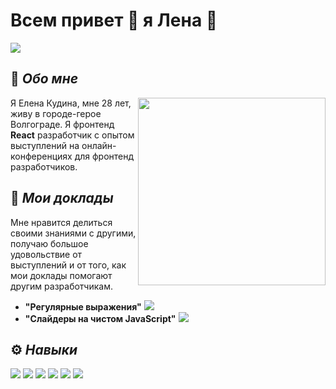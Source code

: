 # Всем привет :wave: я Лена :hatching_chick:

![](https://img.shields.io/twitter/url?style=social&url=https%3A%2F%2Ftwitter.com%2Fbotaniklena)

## :memo: *Обо мне*
<img src="https://i.ibb.co/HY0vBQR/image.png" width=300 align="right">
<p>Я Елена Кудина, мне 28 лет, живу в городе-герое Волгограде. 
Я фронтенд <b>React</b> разработчик с опытом выступлений на онлайн-конференциях для фронтенд разработчиков.
</p>


## 🎤 *Мои доклады* 
Мне нравится делиться своими знаниями с другими, получаю большое удовольствие от выступлений и от того, как мои доклады помогают другим разработчикам.
 - **"Регулярные выражения"**   [![](https://img.shields.io/badge/YouTube-FF0000.svg?style=for-the-badge&logo=YouTube&logoColor=white)](https://youtu.be/pyBC9qkB7pU)
 - **"Слайдеры на чистом JavaScript"** [![](https://img.shields.io/badge/YouTube-FF0000.svg?style=for-the-badge&logo=YouTube&logoColor=white)]( https://www.youtube.com/watch?v=GmIWHKVchFs)

## ⚙️ *Навыки*
![](https://img.shields.io/badge/React-61DAFB.svg?style=for-the-badge&logo=React&logoColor=black)
![](https://img.shields.io/badge/JavaScript-F7DF1E.svg?style=for-the-badge&logo=JavaScript&logoColor=black)
![](https://img.shields.io/badge/HTML5-E34F26.svg?style=for-the-badge&logo=HTML5&logoColor=white)
![](https://img.shields.io/badge/CSS3-1572B6.svg?style=for-the-badge&logo=CSS3&logoColor=white)
![](https://img.shields.io/badge/GitHub-181717.svg?style=for-the-badge&logo=GitHub&logoColor=white)
![](https://img.shields.io/badge/Adobe%20Photoshop-31A8FF.svg?style=for-the-badge&logo=Adobe-Photoshop&logoColor=white)
